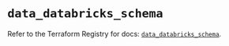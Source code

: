 # `data_databricks_schema`

Refer to the Terraform Registry for docs: [`data_databricks_schema`](https://registry.terraform.io/providers/databricks/databricks/1.49.1/docs/data-sources/schema).
